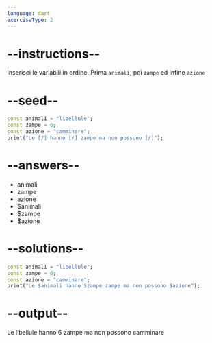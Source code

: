 ```yaml
---
language: dart
exerciseType: 2
---
```


# --instructions--

Inserisci le variabili in ordine.
Prima `animali`, poi `zampe` ed infine `azione`

# --seed--

```dart
const animali = "libellule";
const zampe = 6;
const azione = "camminare";
print("Le [/] hanno [/] zampe ma non possono [/]");
```

# --answers--

- animali
- zampe
- azione
- $animali
- $zampe
- $azione

# --solutions--

```dart
const animali = "libellule";
const zampe = 6;
const azione = "camminare";
print("Le $animali hanno $zampe zampe ma non possono $azione");
```

# --output--

Le libellule hanno 6 zampe ma non possono camminare
